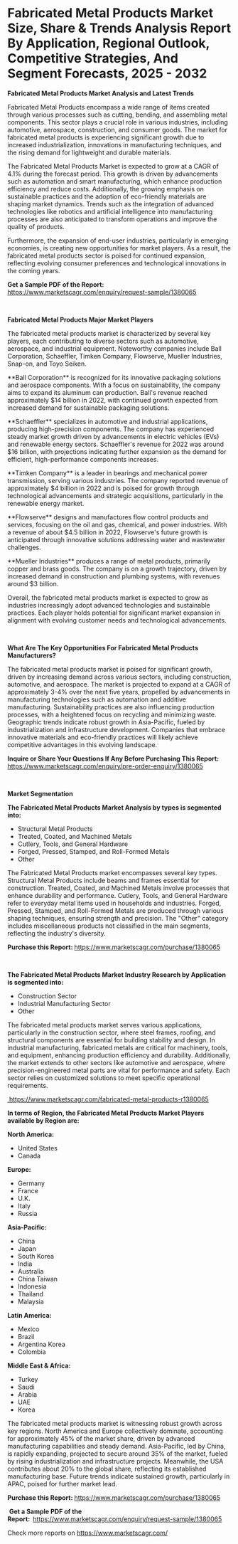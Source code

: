 <p><h1>Fabricated Metal Products Market Size, Share & Trends Analysis Report By Application, Regional Outlook, Competitive Strategies, And Segment Forecasts, 2025 - 2032</h1></p><p><strong>Fabricated Metal Products Market Analysis and Latest Trends</strong></p>
<p><p>Fabricated Metal Products encompass a wide range of items created through various processes such as cutting, bending, and assembling metal components. This sector plays a crucial role in various industries, including automotive, aerospace, construction, and consumer goods. The market for fabricated metal products is experiencing significant growth due to increased industrialization, innovations in manufacturing techniques, and the rising demand for lightweight and durable materials.</p><p>The Fabricated Metal Products Market is expected to grow at a CAGR of 4.1% during the forecast period. This growth is driven by advancements such as automation and smart manufacturing, which enhance production efficiency and reduce costs. Additionally, the growing emphasis on sustainable practices and the adoption of eco-friendly materials are shaping market dynamics. Trends such as the integration of advanced technologies like robotics and artificial intelligence into manufacturing processes are also anticipated to transform operations and improve the quality of products.</p><p>Furthermore, the expansion of end-user industries, particularly in emerging economies, is creating new opportunities for market players. As a result, the fabricated metal products sector is poised for continued expansion, reflecting evolving consumer preferences and technological innovations in the coming years.</p></p>
<p><strong>Get a Sample PDF of the Report:&nbsp;</strong> <a href="https://www.marketscagr.com/enquiry/request-sample/1380065?utm_campaign=1126&utm_medium=2&utm_source=Github&utm_content=ia&utm_term=30012025&utm_id=fabricated-metal-products">https://www.marketscagr.com/enquiry/request-sample/1380065</a></p>
<p>&nbsp;</p>
<p><strong>Fabricated Metal Products Major Market Players</strong></p>
<p><p>The fabricated metal products market is characterized by several key players, each contributing to diverse sectors such as automotive, aerospace, and industrial equipment. Noteworthy companies include Ball Corporation, Schaeffler, Timken Company, Flowserve, Mueller Industries, Snap-on, and Toyo Seiken.</p><p>**Ball Corporation** is recognized for its innovative packaging solutions and aerospace components. With a focus on sustainability, the company aims to expand its aluminum can production. Ball's revenue reached approximately $14 billion in 2022, with continued growth expected from increased demand for sustainable packaging solutions.</p><p>**Schaeffler** specializes in automotive and industrial applications, producing high-precision components. The company has experienced steady market growth driven by advancements in electric vehicles (EVs) and renewable energy sectors. Schaeffler's revenue for 2022 was around $16 billion, with projections indicating further expansion as the demand for efficient, high-performance components increases.</p><p>**Timken Company** is a leader in bearings and mechanical power transmission, serving various industries. The company reported revenue of approximately $4 billion in 2022 and is poised for growth through technological advancements and strategic acquisitions, particularly in the renewable energy market.</p><p>**Flowserve** designs and manufactures flow control products and services, focusing on the oil and gas, chemical, and power industries. With a revenue of about $4.5 billion in 2022, Flowserve's future growth is anticipated through innovative solutions addressing water and wastewater challenges.</p><p>**Mueller Industries** produces a range of metal products, primarily copper and brass goods. The company is on a growth trajectory, driven by increased demand in construction and plumbing systems, with revenues around $3 billion.</p><p>Overall, the fabricated metal products market is expected to grow as industries increasingly adopt advanced technologies and sustainable practices. Each player holds potential for significant market expansion in alignment with evolving customer needs and technological advancements.</p></p>
<p>&nbsp;</p>
<p><strong>What Are The Key Opportunities For Fabricated Metal Products Manufacturers?</strong></p>
<p><p>The fabricated metal products market is poised for significant growth, driven by increasing demand across various sectors, including construction, automotive, and aerospace. The market is projected to expand at a CAGR of approximately 3-4% over the next five years, propelled by advancements in manufacturing technologies such as automation and additive manufacturing. Sustainability practices are also influencing production processes, with a heightened focus on recycling and minimizing waste. Geographic trends indicate robust growth in Asia-Pacific, fueled by industrialization and infrastructure development. Companies that embrace innovative materials and eco-friendly practices will likely achieve competitive advantages in this evolving landscape.</p></p>
<p><strong>Inquire or Share Your Questions If Any Before Purchasing This Report:</strong> <a href="https://www.marketscagr.com/enquiry/pre-order-enquiry/1380065?utm_campaign=1126&utm_medium=2&utm_source=Github&utm_content=ia&utm_term=30012025&utm_id=fabricated-metal-products">https://www.marketscagr.com/enquiry/pre-order-enquiry/1380065</a></p>
<p>&nbsp;</p>
<p><strong>Market Segmentation</strong></p>
<p><strong>The Fabricated Metal Products Market Analysis by types is segmented into:</strong></p>
<p><ul><li>Structural Metal Products</li><li>Treated, Coated, and Machined Metals</li><li>Cutlery, Tools, and General Hardware</li><li>Forged, Pressed, Stamped, and Roll-Formed Metals</li><li>Other</li></ul></p>
<p><p>The Fabricated Metal Products market encompasses several key types. Structural Metal Products include beams and frames essential for construction. Treated, Coated, and Machined Metals involve processes that enhance durability and performance. Cutlery, Tools, and General Hardware refer to everyday metal items used in households and industries. Forged, Pressed, Stamped, and Roll-Formed Metals are produced through various shaping techniques, ensuring strength and precision. The "Other" category includes miscellaneous products not classified in the main segments, reflecting the industry's diversity.</p></p>
<p><strong>Purchase this Report:&nbsp;</strong><a href="https://www.marketscagr.com/purchase/1380065?utm_campaign=1126&utm_medium=2&utm_source=Github&utm_content=ia&utm_term=30012025&utm_id=fabricated-metal-products">https://www.marketscagr.com/purchase/1380065</a></p>
<p>&nbsp;</p>
<p><strong>The Fabricated Metal Products Market Industry Research by Application is segmented into:</strong></p>
<p><ul><li>Construction Sector</li><li>Industrial Manufacturing Sector</li><li>Other</li></ul></p>
<p><p>The fabricated metal products market serves various applications, particularly in the construction sector, where steel frames, roofing, and structural components are essential for building stability and design. In industrial manufacturing, fabricated metals are critical for machinery, tools, and equipment, enhancing production efficiency and durability. Additionally, the market extends to other sectors like automotive and aerospace, where precision-engineered metal parts are vital for performance and safety. Each sector relies on customized solutions to meet specific operational requirements.</p></p>
<p><a href="https://www.marketscagr.com/fabricated-metal-products-r1380065?utm_campaign=1126&utm_medium=2&utm_source=Github&utm_content=ia&utm_term=30012025&utm_id=fabricated-metal-products">&nbsp;https://www.marketscagr.com/fabricated-metal-products-r1380065</a></p>
<p><strong>In terms of Region, the Fabricated Metal Products Market Players available by Region are:</strong></p>
<p>
    <p> <strong> North America: </strong>
        <ul>
            <li>United States</li>
            <li>Canada</li>
        </ul>
        </p> 
    <p> <strong> Europe: </strong>
        <ul>
            <li>Germany</li>
            <li>France</li>
            <li>U.K.</li>
            <li>Italy</li>
            <li>Russia</li>
        </ul>
        </p> 
    <p> <strong> Asia-Pacific: </strong>
        <ul>
            <li>China</li>
            <li>Japan</li>
            <li>South Korea</li>
            <li>India</li>
            <li>Australia</li>
            <li>China Taiwan</li>
            <li>Indonesia</li>
            <li>Thailand</li>
            <li>Malaysia</li>
        </ul>
        </p> 
    <p> <strong> Latin America: </strong>
        <ul>
            <li>Mexico</li>
            <li>Brazil</li>
            <li>Argentina Korea</li>
            <li>Colombia</li>
        </ul>
        </p> 
    <p> <strong> Middle East & Africa: </strong>
        <ul>
            <li>Turkey</li>
            <li>Saudi</li>
            <li>Arabia</li>
            <li>UAE</li>
            <li>Korea</li>
        </ul>
    </p>
    </p>
<p><p>The fabricated metal products market is witnessing robust growth across key regions. North America and Europe collectively dominate, accounting for approximately 45% of the market share, driven by advanced manufacturing capabilities and steady demand. Asia-Pacific, led by China, is rapidly expanding, projected to secure around 35% of the market, fueled by rising industrialization and infrastructure projects. Meanwhile, the USA contributes about 20% to the global share, reflecting its established manufacturing base. Future trends indicate sustained growth, particularly in APAC, poised for further market lead.</p></p>
<p><strong>Purchase this Report: </strong><a href="https://www.marketscagr.com/purchase/1380065?utm_campaign=1126&utm_medium=2&utm_source=Github&utm_content=ia&utm_term=30012025&utm_id=fabricated-metal-products">https://www.marketscagr.com/purchase/1380065</a></p>
<p>&nbsp;<strong>Get a Sample PDF of the Report:&nbsp;&nbsp;</strong><a href="https://www.marketscagr.com/enquiry/request-sample/1380065?utm_campaign=1126&utm_medium=2&utm_source=Github&utm_content=ia&utm_term=30012025&utm_id=fabricated-metal-products">https://www.marketscagr.com/enquiry/request-sample/1380065</a></p>
<p><strong></strong></p>
<p>Check more reports on <a href="https://www.marketscagr.com/?utm_campaign=1126&utm_medium=2&utm_source=Github&utm_content=ia&utm_term=30012025&utm_id=fabricated-metal-products">https://www.marketscagr.com/</a></p>